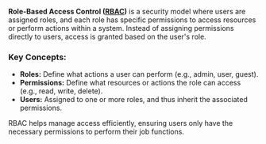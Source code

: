 **Role-Based Access Control ([RBAC](https://en.wikipedia.org/wiki/Role-based_access_control))** is a security model where users are assigned roles, and each role has specific permissions to access resources or perform actions within a system. Instead of assigning permissions directly to users, access is granted based on the user's role.

### Key Concepts:

- **Roles:** Define what actions a user can perform (e.g., admin, user, guest).
- **Permissions:** Define what resources or actions the role can access (e.g., read, write, delete).
- **Users:** Assigned to one or more roles, and thus inherit the associated permissions.

RBAC helps manage access efficiently, ensuring users only have the necessary permissions to perform their job functions.